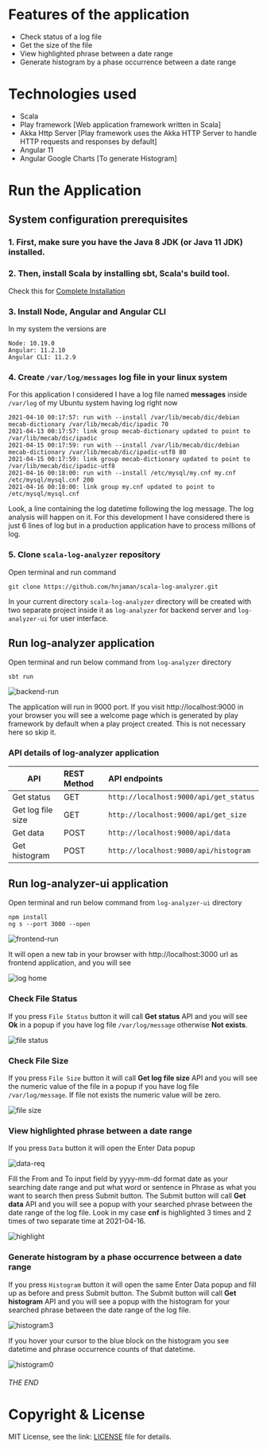 # Features of the application
- Check status of a log file
- Get the size of the file
- View highlighted phrase between a date range
- Generate histogram by a phase occurrence between a date range

# Technologies used
- Scala
- Play framework [Web application framework written in Scala]
- Akka Http Server [Play framework uses the Akka HTTP Server to handle HTTP requests and responses by default]
- Angular 11
- Angular Google Charts [To generate Histogram]

# Run the Application

## System configuration prerequisites

### 1. First, make sure you have the Java 8 JDK (or Java 11 JDK) installed.

### 2. Then, install Scala by installing sbt, Scala's build tool.
Check this for [Complete Installation](https://www.scala-lang.org/download/)

### 3. Install Node, Angular and Angular CLI
In my system the versions are
````   
Node: 10.19.0
Angular: 11.2.10
Angular CLI: 11.2.9
````

### 4. Create ```/var/log/messages``` log file in your linux system
For this application I considered I have a log file named **messages** inside ``/var/log`` of my Ubuntu system 
having log right now 
````
2021-04-10 00:17:57: run with --install /var/lib/mecab/dic/debian mecab-dictionary /var/lib/mecab/dic/ipadic 70
2021-04-13 00:17:57: link group mecab-dictionary updated to point to /var/lib/mecab/dic/ipadic
2021-04-15 00:17:59: run with --install /var/lib/mecab/dic/debian mecab-dictionary /var/lib/mecab/dic/ipadic-utf8 80
2021-04-15 00:17:59: link group mecab-dictionary updated to point to /var/lib/mecab/dic/ipadic-utf8
2021-04-16 00:18:00: run with --install /etc/mysql/my.cnf my.cnf /etc/mysql/mysql.cnf 200
2021-04-16 00:18:00: link group my.cnf updated to point to /etc/mysql/mysql.cnf
````
Look, a line containing the log datetime following the log message. The log analysis will happen on it. For this 
development I have considered there is just 6 lines of log but in a production application have to process millions 
of log.

### 5. Clone ```scala-log-analyzer``` repository
Open terminal and run command
````
git clone https://github.com/hnjaman/scala-log-analyzer.git
````
In your current directory ``scala-log-analyzer`` directory will be created with two separate project inside it 
as ``log-analyzer`` for backend server and ``log-analyzer-ui`` for user interface.

## Run log-analyzer application
Open terminal and run below command from ``log-analyzer`` directory
````
sbt run
````
![backend-run](readme-images/backend-run.png)

The application will run in 9000 port. If you visit http://localhost:9000 in your browser you will see a welcome page
which is generated by play framework by default when a play project created. This is not necessary here so skip it.  

### API details of log-analyzer application

| API              | REST Method   | API endpoints                                |
|------------------|:--------------|:---------------------------------------------|
|Get status        |GET            |``http://localhost:9000/api/get_status``      |
|Get log file size |GET            |``http://localhost:9000/api/get_size``        |
|Get data          |POST           |``http://localhost:9000/api/data``            |
|Get histogram     |POST           |``http://localhost:9000/api/histogram``       |


## Run log-analyzer-ui application
Open terminal and run below command from ``log-analyzer-ui`` directory
````
npm install
ng s --port 3000 --open
````
![frontend-run](readme-images/frontend-run.png)

It will open a new tab in your browser with http://localhost:3000 url as frontend application, and you will see

![log home](readme-images/home.png)

### Check File Status
If you press ``File Status`` button it will call **Get status** API and you will see **Ok** in a popup if you have log 
file ``/var/log/message`` otherwise **Not exists**.  

![file status](readme-images/file-status.png)

### Check File Size
If you press ``File Size`` button it will call **Get log file size** API and you will see the numeric value of the file 
in a popup if you have log file ``/var/log/message``. If file not exists the numeric value will be zero.

![file size](readme-images/file-size.png)


### View highlighted phrase between a date range
If you press ``Data`` button it will open the Enter Data popup

![data-req](readme-images/data-req.png)

Fill the From and To input field by yyyy-mm-dd format date as your searching date range and put what word or sentence 
in Phrase as what you want to search then press Submit button. The Submit button will call **Get data** API and you will
see a popup with your searched phrase between the date range of the log file. Look in my case **cnf** is highlighted 
3 times and 2 times of two separate time at 2021-04-16.

![highlight](readme-images/highlight.png)

### Generate histogram by a phase occurrence between a date range
If you press ``Histogram`` button it will open the same Enter Data popup and fill up as before and press Submit button. 
The Submit button will call **Get histogram** API and you will see a popup with the histogram for your searched phrase 
between the date range of the log file.

![histogram3](readme-images/histogram3.png)

If you hover your cursor to the blue block on the histogram you see datetime and phrase occurrence counts of that datetime.

![histogram0](readme-images/histogram0.png)


###### THE END

# Copyright & License

MIT License, see the link: [LICENSE](https://github.com/hnjaman/scala-log-analyzer/blob/main/LICENSE) 
file for details.